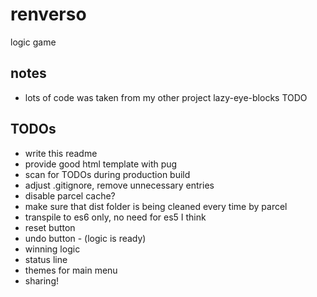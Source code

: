 # renverso
logic game

## notes
* lots of code was taken from my other project lazy-eye-blocks TODO

## TODOs
* write this readme
* provide good html template with pug
* scan for TODOs during production build
* adjust .gitignore, remove unnecessary entries
* disable parcel cache?
* make sure that dist folder is being cleaned every time by parcel
* transpile to es6 only, no need for es5 I think
* reset button
* undo button - (logic is ready)
* winning logic
* status line
* themes for main menu
* sharing!
